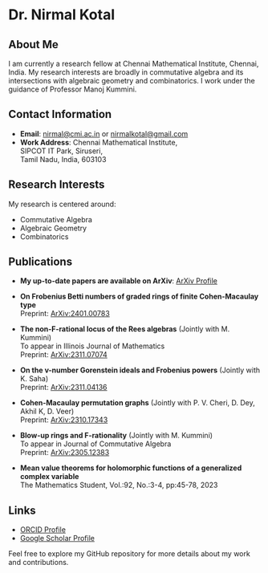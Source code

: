 # Dr. Nirmal Kotal

## About Me

I am currently a research fellow at Chennai Mathematical Institute, Chennai, India. My research interests are broadly in commutative algebra and its intersections with algebraic geometry and combinatorics. I work under the guidance of Professor Manoj Kummini.

## Contact Information

- **Email**: [nirmal@cmi.ac.in](mailto:nirmal@cmi.ac.in) or [nirmalkotal@gmail.com](mailto:nirmalkotal@gmail.com)
- **Work Address**: 
  Chennai Mathematical Institute,  
  SIPCOT IT Park, Siruseri,  
  Tamil Nadu, India, 603103

## Research Interests

My research is centered around:
- Commutative Algebra
- Algebraic Geometry
- Combinatorics

## Publications

- **My up-to-date papers are available on ArXiv**: [ArXiv Profile](https://arxiv.org/a/kotal_n_1.html)

- **On Frobenius Betti numbers of graded rings of finite Cohen-Macaulay type**  
  Preprint: [ArXiv:2401.00783](https://arxiv.org/abs/2401.00783)

- **The non-F-rational locus of the Rees algebras** (Jointly with M. Kummini)  
  To appear in Illinois Journal of Mathematics  
  Preprint: [ArXiv:2311.07074](https://arxiv.org/abs/2311.07074)

- **On the v-number Gorenstein ideals and Frobenius powers** (Jointly with K. Saha)  
  Preprint: [ArXiv:2311.04136](https://arxiv.org/abs/2311.04136)

- **Cohen-Macaulay permutation graphs** (Jointly with P. V. Cheri, D. Dey, Akhil K, D. Veer)  
  Preprint: [ArXiv:2310.17343](https://arxiv.org/abs/2310.17343)

- **Blow-up rings and F-rationality** (Jointly with M. Kummini)  
  To appear in Journal of Commutative Algebra  
  Preprint: [ArXiv:2305.12383](https://arxiv.org/abs/2305.12383)

- **Mean value theorems for holomorphic functions of a generalized complex variable**  
  The Mathematics Student, Vol.:92, No.:3-4, pp:45-78, 2023

## Links

- [ORCID Profile](https://orcid.org/0000-0001-2345-6789)
- [Google Scholar Profile](https://scholar.google.com/citations?user=your_google_scholar_id)

Feel free to explore my GitHub repository for more details about my work and contributions.
